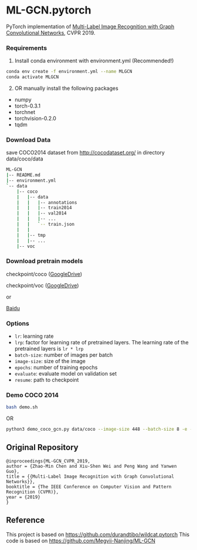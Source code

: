 # ML-GCN.pytorch
PyTorch implementation of [Multi-Label Image Recognition with Graph Convolutional Networks](https://arxiv.org/abs/1904.03582), CVPR 2019.



### Requirements
1. Install conda environment with environment.yml (Recommended!)
```sh
conda env create -f environment.yml --name MLGCN
conda activate MLGCN
```
2. OR manually install the following packages
- numpy
- torch-0.3.1
- torchnet
- torchvision-0.2.0
- tqdm

### Download Data
save COCO2014 dataset from http://cocodataset.org/ in directory data/coco/data
```bash
ML-GCN
|-- README.md
|-- environment.yml
`-- data
    |-- coco
    |   |-- data
    |   |   |-- annotations
    |   |   |-- train2014
    |   |   |-- val2014
    |   |   |-- ...
    |   |   `-- train.json
    |   |
    |   |-- tmp
    |   |-- ...
    |-- voc
```
### Download pretrain models
checkpoint/coco ([GoogleDrive](https://drive.google.com/open?id=1ivLi1Rc-dCUmN1ProcMk76zxF1DSvlIk))

checkpoint/voc ([GoogleDrive](https://drive.google.com/open?id=1lhbmW5g-Mo9KgI07nmc1kwSbEnb6t-YA))

or

[Baidu](https://pan.baidu.com/s/17j3lTjMRmXvWHT86zhaaVA)

### Options
- `lr`: learning rate
- `lrp`: factor for learning rate of pretrained layers. The learning rate of the pretrained layers is `lr * lrp`
- `batch-size`: number of images per batch
- `image-size`: size of the image
- `epochs`: number of training epochs
- `evaluate`: evaluate model on validation set
- `resume`: path to checkpoint

### Demo COCO 2014
```sh
bash demo.sh
```
OR
```sh
python3 demo_coco_gcn.py data/coco --image-size 448 --batch-size 8 -e --resume checkpoint/coco/coco_checkpoint.pth.tar
```

## Original Repository
```
@inproceedings{ML-GCN_CVPR_2019,
author = {Zhao-Min Chen and Xiu-Shen Wei and Peng Wang and Yanwen Guo},
title = {{Multi-Label Image Recognition with Graph Convolutional Networks}},
booktitle = {The IEEE Conference on Computer Vision and Pattern Recognition (CVPR)},
year = {2019}
}
```
## Reference
This project is based on https://github.com/durandtibo/wildcat.pytorch
This code is based on https://github.com/Megvii-Nanjing/ML-GCN
